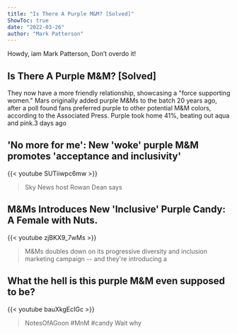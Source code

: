 ```yaml
---
title: "Is There A Purple M&M? [Solved]"
ShowToc: true 
date: "2022-03-26"
author: "Mark Patterson" 
---
```


Howdy, iam Mark Patterson, Don’t overdo it!
## Is There A Purple M&M? [Solved]
They now have a more friendly relationship, showcasing a "force supporting women." Mars originally added purple M&Ms to the batch 20 years ago, after a poll found fans preferred purple to other potential M&M colors, according to the Associated Press. Purple took home 41%, beating out aqua and pink.3 days ago

## 'No more for me': New 'woke' purple M&M promotes 'acceptance and inclusivity'
{{< youtube SUTiiwpc6mw >}}
>Sky News host Rowan Dean says 

## M&Ms Introduces New 'Inclusive' Purple Candy: A Female with Nuts.
{{< youtube zjBKX9_7wMs >}}
>M&Ms doubles down on its progressive diversity and inclusion marketing campaign -- and they're introducing a 

## What the hell is this purple M&M even supposed to be?
{{< youtube bauXkgEcIGc >}}
>NotesOfAGoon #MnM #candy Wait why 

